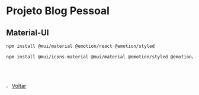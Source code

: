 
<h1>Projeto Blog Pessoal</h1>





<h2>Material-UI</h2>



```bash
npm install @mui/material @emotion/react @emotion/styled
```



```bash
npm install @mui/icons-material @mui/material @emotion/styled @emotion/react
```





<br /><br />
	

<div align="left"><a href="README.md"><img src="https://i.imgur.com/XMgF3gl.png" title="source: imgur.com" width="3%"/>Voltar</a></div>